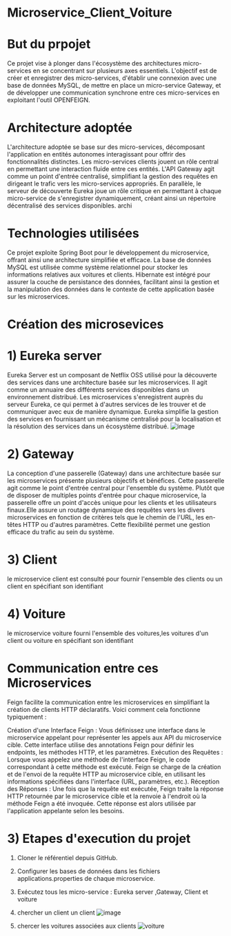 # Microservice_Client_Voiture
# But du prpojet
Ce projet vise à plonger dans l'écosystème des architectures micro-services en se concentrant sur plusieurs axes essentiels. L'objectif est de créer et enregistrer des micro-services, d'établir une connexion avec une base de données MySQL, de mettre en place un micro-service Gateway, et de développer une communication synchrone entre ces micro-services en exploitant l'outil OPENFEIGN.

# Architecture adoptée
L'architecture adoptée se base sur des micro-services, décomposant l'application en entités autonomes interagissant pour offrir des fonctionnalités distinctes. Les micro-services clients jouent un rôle central en permettant une interaction fluide entre ces entités. L'API Gateway agit comme un point d'entrée centralisé, simplifiant la gestion des requêtes en dirigeant le trafic vers les micro-services appropriés. En parallèle, le serveur de découverte Eureka joue un rôle critique en permettant à chaque micro-service de s'enregistrer dynamiquement, créant ainsi un répertoire décentralisé des services disponibles.
archi

# Technologies utilisées
Ce projet exploite Spring Boot pour le développement du microservice, offrant ainsi une architecture simplifiée et efficace. La base de données MySQL est utilisée comme système relationnel pour stocker les informations relatives aux voitures et clients. Hibernate est intégré pour assurer la couche de persistance des données, facilitant ainsi la gestion et la manipulation des données dans le contexte de cette application basée sur les microservices.

# Création des microsevices
#  1) Eureka server
    
Eureka Server est un composant de Netflix OSS utilisé pour la découverte des services dans une architecture basée sur les microservices. Il agit comme un annuaire des différents services disponibles dans un environnement distribué. Les microservices s'enregistrent auprès du serveur Eureka, ce qui permet à d'autres services de les trouver et de communiquer avec eux de manière dynamique. Eureka simplifie la gestion des services en fournissant un mécanisme centralisé pour la localisation et la résolution des services dans un écosystème distribué.
![image](https://github.com/najiaokacha/Microservice_Client_Voiture/assets/100485014/47b51b57-821b-4cc7-ac93-5695405992cd)

#  2) Gateway
La conception d'une passerelle (Gateway) dans une architecture basée sur les microservices présente plusieurs objectifs et bénéfices. Cette passerelle agit comme le point d'entrée central pour l'ensemble du système. Plutôt que de disposer de multiples points d'entrée pour chaque microservice, la passerelle offre un point d'accès unique pour les clients et les utilisateurs finaux.Elle assure un routage dynamique des requêtes vers les divers microservices en fonction de critères tels que le chemin de l'URL, les en-têtes HTTP ou d'autres paramètres. Cette flexibilité permet une gestion efficace du trafic au sein du système.

#  3) Client
le microservice client est consulté pour fournir l'ensemble des clients ou un client en spécifiant son identifiant

#  4) Voiture
le microservice voiture fourni l'ensemble des voitures,les voitures d'un client ou voiture en spécifiant son identifiant

# Communication entre ces Microservices

Feign facilite la communication entre les microservices en simplifiant la création de clients HTTP déclaratifs. Voici comment cela fonctionne typiquement :

Création d'une Interface Feign : Vous définissez une interface dans le microservice appelant pour représenter les appels aux API du microservice cible. Cette interface utilise des annotations Feign pour définir les endpoints, les méthodes HTTP, et les paramètres.
Exécution des Requêtes : Lorsque vous appelez une méthode de l'interface Feign, le code correspondant à cette méthode est exécuté. Feign se charge de la création et de l'envoi de la requête HTTP au microservice cible, en utilisant les informations spécifiées dans l'interface (URL, paramètres, etc.).
Réception des Réponses : Une fois que la requête est exécutée, Feign traite la réponse HTTP retournée par le microservice cible et la renvoie à l'endroit où la méthode Feign a été invoquée. Cette réponse est alors utilisée par l'application appelante selon les besoins.
# 3) Etapes d'execution du projet
1) Cloner le référentiel depuis GitHub.

2) Configurer les bases de données dans les fichiers applications.properties de chaque microservice.

3) Exécutez tous les micro-service : Eureka server ,Gateway, Client et voiture
4) chercher un client un client
![image](https://github.com/najiaokacha/Microservice_Client_Voiture/assets/100485014/666e84b2-2b95-4fc0-8d2d-559964560f33)

5) chercer les voitures associées aux clients
![voiture](https://github.com/najiaokacha/Microservice_Client_Voiture/assets/100485014/2f5596e9-4ff7-4579-9cdd-99b2b11e3b93)


